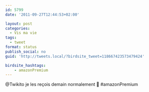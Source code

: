 ```yaml
---
id: 5799
date: '2011-09-27T12:44:53+02:00'

layout: post
categories:
  - Vis ma vie
tags:
  - tweet
format: status
publish_social: no
guid: 'http://tweets.local/?birdsite_tweet=118667423573479424'

birdsite_hashtags:
    - amazonPremium
---
```


@Twikito je les reçois demain normalement 🙂 #amazonPremium